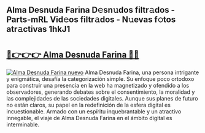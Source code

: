 ## Alma Desnuda Farina D𝚎sn𝚞dos filtr𝚊dos - Parts-mRL Vid𝚎os filtr𝚊dos - N𝚞evas f𝚘tos atr𝚊ctivas 1hkJ1

# <h2><a href="http://mb9vfk.tromn.icu/?c=Alma+Desnuda+Farina">🔗👉👉👉 Alma Desnuda Farina 🔗🔗</a></h2>

[![Alma Desnuda Farina nuevo](https://i.imgur.com/pEAQMta.gif)](http://mb9vfk.tromn.icu/?c=Alma+Desnuda+Farina)
Alma Desnuda Farina, una persona intrigante y enigmática, desafía la categorización simple. Su enfoque poco ortodoxo para construir una presencia en la web ha magnetizado y ofendido a los observadores, generando debates sobre el consentimiento, la moralidad y las complejidades de las sociedades digitales. Aunque sus planes de futuro no están claros, su papel en la redefinición de la esfera digital es incuestionable. Armado con un espíritu inquebrantable y un atractivo innegable, el viaje de Alma Desnuda Farina en el ámbito digital es interminable.
